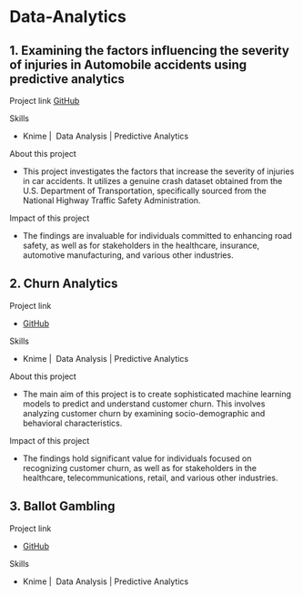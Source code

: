 # Data-Analytics


## 1. Examining the factors influencing the severity of injuries in Automobile accidents using predictive analytics

Project link
[GitHub](https://github.com/RishithaGanagoni/Data-Analytics/tree/main/Examining%20the%20factors%20influencing%20the%20severity%20of%20injuries%20in%20Automobile%20accidents%20using%20predictive%20analytics)

Skills
- Knime |  Data Analysis | Predictive Analytics 

About this project
- This project investigates the factors that increase the severity of injuries in car accidents. It utilizes a genuine crash dataset obtained from the U.S. Department of Transportation, specifically sourced from the National Highway Traffic Safety Administration.

Impact of this project
- The findings are invaluable for individuals committed to enhancing road safety, as well as for stakeholders in the healthcare, insurance, automotive manufacturing, and various other industries.

## 2. Churn Analytics 

Project link
- [GitHub](https://github.com/RishithaGanagoni/Data-Analytics/tree/main/Churn%20Analytics)

Skills
- Knime |  Data Analysis | Predictive Analytics 

About this project
- The main aim of this project is to create sophisticated machine learning models to predict and understand customer churn. This involves analyzing customer churn by examining socio-demographic and behavioral characteristics.

Impact of this project
- The findings hold significant value for individuals focused on recognizing customer churn, as well as for stakeholders in the healthcare, telecommunications, retail, and various other industries.

## 3. Ballot Gambling 

Project link
- [GitHub](https://github.com/PNaveenVarma/Ballot-Fortunes-Forecasting-County-Stance-on-Legalizing-Gaming)

Skills
- Knime |  Data Analysis | Predictive Analytics 
